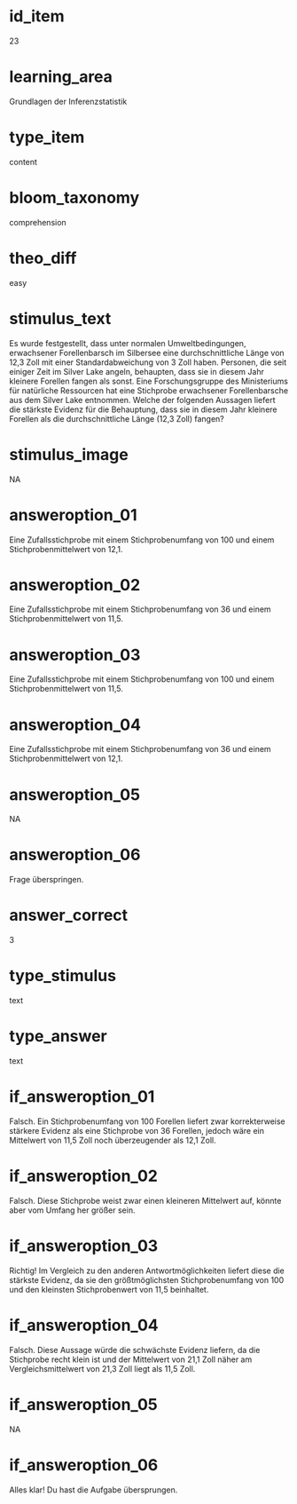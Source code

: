 # id_item
23

# learning_area
Grundlagen der Inferenzstatistik

# type_item
content

# bloom_taxonomy
comprehension

# theo_diff
easy

# stimulus_text
Es wurde festgestellt, dass unter normalen Umweltbedingungen, erwachsener Forellenbarsch im Silbersee eine durchschnittliche Länge von 12,3 Zoll mit einer Standardabweichung von 3 Zoll haben. Personen, die seit einiger Zeit im Silver Lake angeln, behaupten, dass sie in diesem Jahr kleinere Forellen fangen als sonst. Eine Forschungsgruppe des Ministeriums für natürliche Ressourcen hat eine Stichprobe erwachsener Forellenbarsche aus dem Silver Lake entnommen. Welche der folgenden Aussagen liefert die stärkste Evidenz für die Behauptung, dass sie in diesem Jahr kleinere Forellen als die durchschnittliche Länge (12,3 Zoll) fangen?

# stimulus_image
NA

# answeroption_01
Eine Zufallsstichprobe mit einem Stichprobenumfang von 100 und einem Stichprobenmittelwert von 12,1.

# answeroption_02
Eine Zufallsstichprobe mit einem Stichprobenumfang von 36 und einem Stichprobenmittelwert von 11,5.

# answeroption_03
Eine Zufallsstichprobe mit einem Stichprobenumfang von 100 und einem Stichprobenmittelwert von 11,5.

# answeroption_04
Eine Zufallsstichprobe mit einem Stichprobenumfang von 36 und einem Stichprobenmittelwert von 12,1.

# answeroption_05
NA

# answeroption_06
Frage überspringen.

# answer_correct
3

# type_stimulus
text

# type_answer
text

# if_answeroption_01
Falsch. Ein Stichprobenumfang von 100 Forellen liefert zwar korrekterweise stärkere Evidenz als eine Stichprobe von 36 Forellen, jedoch wäre ein Mittelwert von 11,5 Zoll noch überzeugender als 12,1 Zoll.

# if_answeroption_02
Falsch. Diese Stichprobe weist zwar einen kleineren Mittelwert auf, könnte aber vom Umfang her größer sein.

# if_answeroption_03
Richtig! Im Vergleich zu den anderen Antwortmöglichkeiten liefert diese die stärkste Evidenz, da sie den größtmöglichsten Stichprobenumfang von 100 und den kleinsten Stichprobenwert von 11,5 beinhaltet.

# if_answeroption_04
Falsch. Diese Aussage würde die schwächste Evidenz liefern, da die Stichprobe recht klein ist und der Mittelwert von 21,1 Zoll näher am Vergleichsmittelwert von 21,3 Zoll liegt als 11,5 Zoll.

# if_answeroption_05
NA

# if_answeroption_06
Alles klar! Du hast die Aufgabe übersprungen.

